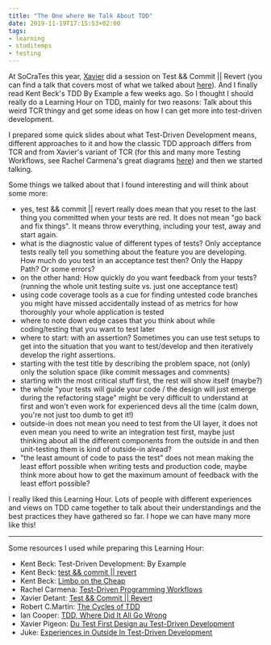 ```yaml
---
title: "The One where We Talk About TDD"
date: 2019-11-19T17:15:53+02:00
tags:
- learning
- studitemps
- testing
---
```


At SoCraTes this year, [Xavier](https://twitter.com/XDetant) did a session on Test && Commit || Revert (you can find a talk that covers most of what we talked about [here](https://vimeo.com/338862766)). And I finally read Kent Beck's TDD By Example a few weeks ago. So I thought I should really do a Learning Hour on TDD, mainly for two reasons: Talk about this weird TCR thingy and get some ideas on how I can get more into test-driven development.

I prepared some quick slides about what Test-Driven Development means, different approaches to it and how the classic TDD approach differs from TCR and from Xavier's variant of TCR (for this and many more Testing Workflows, see Rachel Carmena's great diagrams [here](https://rachelcarmena.github.io/2018/11/13/test-driven-programming-workflows.html)) and then we started talking.

Some things we talked about that I found interesting and will think about some more:

- yes, test && commit || revert really does mean that you reset to the last thing you committed when your tests are red. It does not mean "go back and fix things". It means throw everything, including your test, away and start again.
- what is the diagnostic value of different types of tests? Only acceptance tests really tell you something about the feature you are developing. How much do you test in an acceptance test then? Only the Happy Path? Or some errors?
- on the other hand: How quickly do you want feedback from your tests? (running the whole unit testing suite vs. just one acceptance test)
- using code coverage tools as a cue for finding untested code branches you might have missed accidentally instead of as metrics for how thoroughly your whole application is tested
- where to note down edge cases that you think about while coding/testing that you want to test later
- where to start: with an assertion? Sometimes you can use test setups to get into the situation that you want to test/develop and then iteratively develop the right assertions.
- starting with the test title by describing the problem space, not (only) only the solution space (like commit messages and comments)
- starting with the most critical stuff first, the rest will show itself (maybe?)
- the whole "your tests will guide your code / the design will just emerge during the refactoring stage" might be very difficult to understand at first and won't even work for experienced devs all the time (calm down, you're not just too dumb to get it!)
- outside-in does not mean you need to test from the UI layer, it does not even mean you need to write an integration test first, maybe just thinking about all the different components from the outside in and then unit-testing them is kind of outside-in alread?
- "the least amount of code to pass the test" does not mean making the least effort possible when writing tests and production code, maybe think more about how to get the maximum amount of feedback with the least effort possible?

I really liked this Learning Hour. Lots of people with different experiences and views on TDD came together to talk about their understandings and the best practices they have gathered so far. I hope we can have many more like this!

---

Some resources I used while preparing this Learning Hour:

- Kent Beck: Test-Driven Development: By Example
- Kent Beck: [test && commit || revert](https://medium.com/@kentbeck_7670/test-commit-revert-870bbd756864)
- Kent Beck: [Limbo on the Cheap](https://medium.com/@kentbeck_7670/limbo-on-the-cheap-e4cfae840330)
- Rachel Carmena: [Test-Driven Programming Workflows](https://rachelcarmena.github.io/2018/11/13/test-driven-programming-workflows.html)
- Xavier Detant: [Test && Commit || Revert](https://www.youtube.com/watch?v=oldZGW9MH2s)
- Robert C.Martin: [The Cycles of TDD](http://blog.cleancoder.com/uncle-bob/2014/12/17/TheCyclesOfTDD.html)
- Ian Cooper: [TDD, Where Did It All Go Wrong](https://www.youtube.com/watch?v=EZ05e7EMOLM)
- Xavier Pigeon: [Du Test First Design au Test-Driven Development](https://medium.com/@xavier.pigeon/du-test-first-design-au-test-driven-development-a07b05fdff6)
- Juke: [Experiences in Outside In Test-Driven Development](https://www.youtube.com/watch?v=zj1axmNy8uk)
